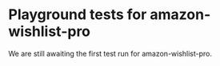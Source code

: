 # Playground tests for amazon-wishlist-pro
We are still awaiting the first test run for amazon-wishlist-pro.

